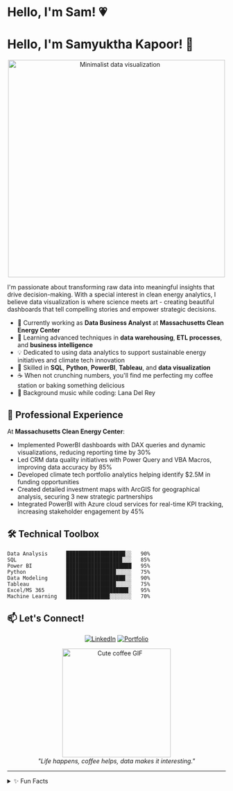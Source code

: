 # Hello, I'm Sam! 💗

# Hello, I'm Samyuktha Kapoor! 🍵

<p align="center">
  <img src="https://media.giphy.com/media/L8K62iTDkzGX6/giphy.gif" width="500" alt="Minimalist data visualization">
</p>

I'm passionate about transforming raw data into meaningful insights that drive decision-making. With a special interest in clean energy analytics, I believe data visualization is where science meets art - creating beautiful dashboards that tell compelling stories and empower strategic decisions.

- 🔭 Currently working as **Data Business Analyst** at **Massachusetts Clean Energy Center**
- 🌱 Learning advanced techniques in **data warehousing**, **ETL processes**, and **business intelligence**
- 💡 Dedicated to using data analytics to support sustainable energy initiatives and climate tech innovation
- 🎯 Skilled in **SQL**, **Python**, **PowerBI**, **Tableau**, and **data visualization**
- ☕ When not crunching numbers, you'll find me perfecting my coffee station or baking something delicious
- 🎵 Background music while coding: Lana Del Rey

## 💼 Professional Experience

At **Massachusetts Clean Energy Center**:

- Implemented PowerBI dashboards with DAX queries and dynamic visualizations, reducing reporting time by 30%
- Led CRM data quality initiatives with Power Query and VBA Macros, improving data accuracy by 85%
- Developed climate tech portfolio analytics helping identify $2.5M in funding opportunities
- Created detailed investment maps with ArcGIS for geographical analysis, securing 3 new strategic partnerships
- Integrated PowerBI with Azure cloud services for real-time KPI tracking, increasing stakeholder engagement by 45%

## 🛠️ Technical Toolbox

```text
Data Analysis      ███████████████████░░   90%
SQL                ██████████████████░░░   85%
Power BI           █████████████████████   95%
Python             ████████████████░░░░░   75%
Data Modeling      ███████████████████░░   90%
Tableau            ████████████████░░░░░   75%
Excel/MS 365       ████████████████████░   95%
Machine Learning   ██████████████░░░░░░░   70%
```

## 📫 Let's Connect!

<p align="center">
  <a href="https://www.linkedin.com/in/samyukthakapoor" target="_blank"><img src="https://img.shields.io/badge/LinkedIn-0077B5?style=for-the-badge&logo=linkedin&logoColor=white" alt="LinkedIn"></a>
  <a href="https://www.datascienceportfol.io/Samyukthakapoor" target="_blank"><img src="https://img.shields.io/badge/Portfolio-000000?style=for-the-badge&logo=notion&logoColor=white" alt="Portfolio"></a>
</p>

<p align="center">
  <img src="https://media.giphy.com/media/LMcB8XospGZO8UQq87/giphy.gif" width="250" alt="Cute coffee GIF">
  <br>
  <em>"Life happens, coffee helps, data makes it interesting."</em>
</p>

---

<details>
  <summary>✨ Fun Facts</summary>
  <ul>
    <li>I have a dedicated coffee and matcha station that I love to film</li>
    <li>My baking specialty is tarts and tea cakes</li>
    <li>I spend weekends teaching kids</li>
    <li>I can recite most episodes of Parks and Recreation</li>
  </ul>
  
  <p align="center">
    <img src="https://media.giphy.com/media/dXFKDUolyLLi8gq6Cl/giphy.gif" width="300" alt="Michael Scott Quote GIF">
    <br>
    <em>"Would I rather be feared or loved? Easy. Both. I want people to be afraid of how much they love me." - Michael Scott</em>
  </p>
</details>

<!--
**ProTip:** Remember to update this README as your skills and projects evolve!
-->
